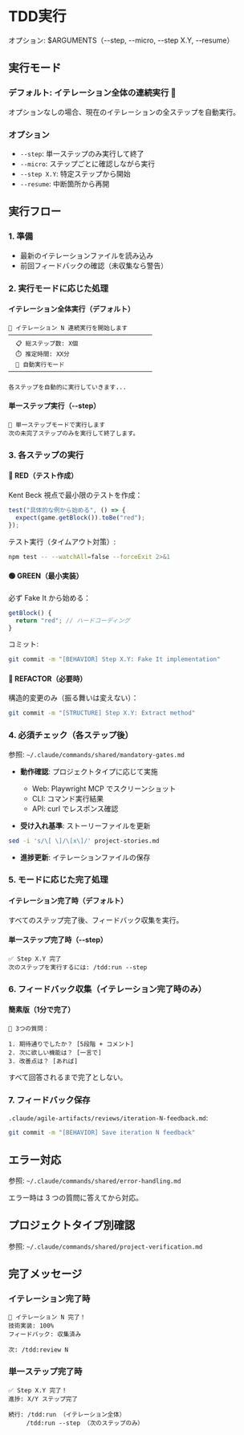 # TDD実行

オプション: $ARGUMENTS（--step, --micro, --step X.Y, --resume）

## 実行モード

### デフォルト: イテレーション全体の連続実行 🎯
オプションなしの場合、現在のイテレーションの全ステップを自動実行。

### オプション
- `--step`: 単一ステップのみ実行して終了
- `--micro`: ステップごとに確認しながら実行
- `--step X.Y`: 特定ステップから開始
- `--resume`: 中断箇所から再開

## 実行フロー

### 1. 準備
- 最新のイテレーションファイルを読み込み
- 前回フィードバックの確認（未収集なら警告）

### 2. 実行モードに応じた処理

#### イテレーション全体実行（デフォルト）
```
🚀 イテレーション N 連続実行を開始します
────────────────────────────────────────
  📋 総ステップ数: X個
  ⏱️ 推定時間: XX分
  🎯 自動実行モード
────────────────────────────────────────

各ステップを自動的に実行していきます...
```

#### 単一ステップ実行（--step）
```
🔄 単一ステップモードで実行します
次の未完了ステップのみを実行して終了します。
```

### 3. 各ステップの実行

#### 🔴 RED（テスト作成）
Kent Beck 視点で最小限のテストを作成：
```javascript
test("具体的な例から始める", () => {
  expect(game.getBlock()).toBe("red");
});
```

テスト実行（タイムアウト対策）:
```bash
npm test -- --watchAll=false --forceExit 2>&1
```

#### 🟢 GREEN（最小実装）
必ず Fake It から始める：
```javascript
getBlock() {
  return "red"; // ハードコーディング
}
```

コミット:
```bash
git commit -m "[BEHAVIOR] Step X.Y: Fake It implementation"
```

#### 🔵 REFACTOR（必要時）
構造的変更のみ（振る舞いは変えない）：
```bash
git commit -m "[STRUCTURE] Step X.Y: Extract method"
```

### 4. 必須チェック（各ステップ後）
参照: `~/.claude/commands/shared/mandatory-gates.md`

- **動作確認**: プロジェクトタイプに応じて実施
  - Web: Playwright MCP でスクリーンショット
  - CLI: コマンド実行結果
  - API: curl でレスポンス確認

- **受け入れ基準**: ストーリーファイルを更新
```bash
sed -i 's/\[ \]/\[x\]/' project-stories.md
```

- **進捗更新**: イテレーションファイルの保存

### 5. モードに応じた完了処理

#### イテレーション完了時（デフォルト）
すべてのステップ完了後、フィードバック収集を実行。

#### 単一ステップ完了時（--step）
```
✅ Step X.Y 完了
次のステップを実行するには: /tdd:run --step
```

### 6. フィードバック収集（イテレーション完了時のみ）

#### 簡素版（1分で完了）
```
💭 3つの質問：

1. 期待通りでしたか？ [5段階 + コメント]
2. 次に欲しい機能は？ [一言で]
3. 改善点は？ [あれば]
```

すべて回答されるまで完了としない。

### 7. フィードバック保存
`.claude/agile-artifacts/reviews/iteration-N-feedback.md`:
```bash
git commit -m "[BEHAVIOR] Save iteration N feedback"
```

## エラー対応
参照: `~/.claude/commands/shared/error-handling.md`

エラー時は 3 つの質問に答えてから対応。

## プロジェクトタイプ別確認
参照: `~/.claude/commands/shared/project-verification.md`

## 完了メッセージ

### イテレーション完了時
```
🎉 イテレーション N 完了！
技術実装: 100%
フィードバック: 収集済み

次: /tdd:review N
```

### 単一ステップ完了時
```
✅ Step X.Y 完了！
進捗: X/Y ステップ完了

続行: /tdd:run （イテレーション全体）
     /tdd:run --step （次のステップのみ）
```
